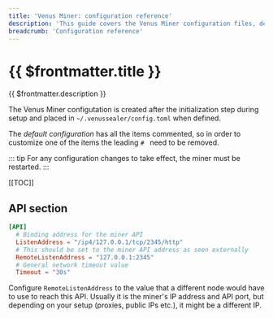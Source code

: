 ```yaml
---
title: 'Venus Miner: configuration reference'
description: 'This guide covers the Venus Miner configuration files, detailing the meaning of the options contained in them.'
breadcrumb: 'Configuration reference'
---
```


# {{ $frontmatter.title }}

{{ $frontmatter.description }}

The Venus Miner configutation is created after the initialization step during setup and placed in `~/.venussealer/config.toml` when defined.

The _default configuration_ has all the items commented, so in order to customize one of the items the leading `# ` need to be removed.

::: tip
For any configuration changes to take effect, the miner must be restarted.
:::

[[TOC]]

## API section

```toml
[API]
  # Binding address for the miner API
  ListenAddress = "/ip4/127.0.0.1/tcp/2345/http"
  # This should be set to the miner API address as seen externally
  RemoteListenAddress = "127.0.0.1:2345"
  # General network timeout value
  Timeout = "30s"
```

Configure `RemoteListenAddress` to the value that a different node would have to use to reach this API. Usually it is the miner's IP address and API port, but depending on your setup (proxies, public IPs etc.), it might be a different IP.
